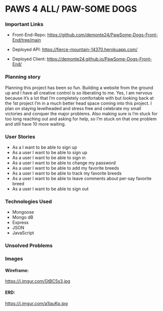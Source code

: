 # PAWS 4 ALL/ PAW-SOME DOGS

### Important Links
-	Front-End-Repo: https://github.com/demonte24/PawSome-Dogs-Front-End/tree/main

-	Deployed API: https://fierce-mountain-14370.herokuapp.com/

-	Deployed Client: https://demonte24.github.io/PawSome-Dogs-Front-End/

### Planning story
Planning this project has been so fun. Building a website from the ground up and I have all creative control is so liberating to me. Yes, I am nervous because it’s a lot that I’m completely comfortable with but looking back at the 1st project I’m in a much better head space coming into this project. I plan on staying levelheaded and stress free and celebrate my small victories and conquer the major problems. Also making sure is I’m stuck for too long reaching out and asking for help, so I’m stuck on that one problem and still have 10 more waiting.

### User Stories  
-	As a I want to be able to sign up
-	As a user I want to be able to sign up
-	As a user I want to be able to sign in
-	As a user I want to be able to change my password
-	As a user I want to be able to add my favorite breeds
-	As a user I want to be able to track my favorite breeds
-	As a user I want to be able to leave comments about per-say favorite breed
-	As a user I want to be able to sign out


### Technologies Used
-	Mongoose
-	Mongo dB
-	Express
-	JSON
-	JavaScript

### Unsolved Problems

### Images
#### Wireframe:
https://i.imgur.com/GtBC5s3.jpg
#### ERD:
https://i.imgur.com/a1lauKp.jpg
